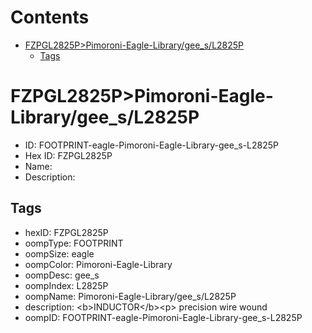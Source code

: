 



Contents
========

* [FZPGL2825P>Pimoroni-Eagle-Library/gee_s/L2825P](#fzpgl2825ppimoroni-eagle-librarygee_sl2825p)
	* [Tags](#tags)

# FZPGL2825P>Pimoroni-Eagle-Library/gee_s/L2825P

- ID: FOOTPRINT-eagle-Pimoroni-Eagle-Library-gee_s-L2825P
- Hex ID: FZPGL2825P
- Name: 
- Description: 

## Tags

- hexID: FZPGL2825P
- oompType: FOOTPRINT
- oompSize: eagle
- oompColor: Pimoroni-Eagle-Library
- oompDesc: gee_s
- oompIndex: L2825P
- oompName: Pimoroni-Eagle-Library/gee_s/L2825P
- description: &lt;b&gt;INDUCTOR&lt;/b&gt;&lt;p&gt;
precision wire wound
- oompID: FOOTPRINT-eagle-Pimoroni-Eagle-Library-gee_s-L2825P
